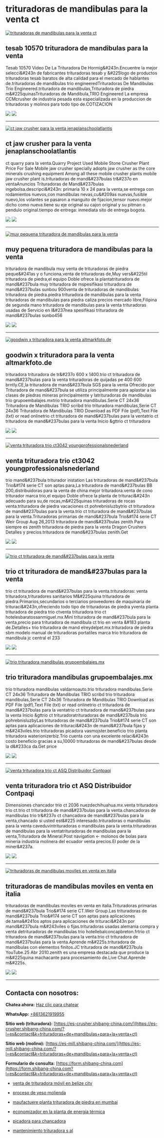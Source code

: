 # trituradoras de mandibulas para la venta ct

<a href="https://swt.shibang-china.com/?l=es&img&k=trituradoras+de+mandibulas+para+la+venta+ct" target="_blank">![trituradoras de mandibulas para la venta ct](http://static.shibang-china.com/all-800x300/649.jpg)</a>

## tesab 10570 trituradora de mandibulas para la venta
Tesab 10570 Video De La Trituradora De Hormig&#243n.Encuentre la mejor selecci&#243n de fabricantes trituradoras tesab y &#225logo de productos trituradoras tesab baratos de alta calidad para el mercado de hablantes de.trituradoras de mandibulas trio engineeredTrituradoras De Mandibulas Trio Engineered.trituradora de mandibulas,Trituradora de piedra m&#225quinasTrituradoras de Mandibula,TRIO Engineered La empresa CCMcrusher de industria pesada esta especializada en la produccion de trituradoras y molinos para todo tipo de.COTIZACION


<a href="https://whatsapp.shibangsoft.com/WhatsApp.php" target="_blank" title="WhatsApp">![](http://static.shibang-china.com/icon/whatsapp.png)</a> <a href="https://swt.shibang-china.com/?l=es&icon&k=trituradoras+de+mandibulas+para+la+venta+ct" target="_blank">![](http://static.shibang-china.com/icon/chat-es.png)</a>

---

<a href="https://swt.shibang-china.com/?l=es&img&k=trituradoras+de+mandibulas+para+la+venta+ct" target="_blank">![ct jaw crusher para la venta jenaplanschoolatlantis](http://static.shibang-china.com/all-800x300/306.jpg)</a>

## ct jaw crusher para la venta jenaplanschoolatlantis
ct quarry para la venta.Quarry Project Used Mobile Stone Crusher Plant Price For Sale Mobile jaw crusher specially adopts jaw crusher as the core minerals crushing equipment Among all these mobile crusher plants mobile jaw crusher plant is.trituradoras de mand&#237bulas tr&#237o en ventaAnuncios Trituradoras de Mand&#237bulas ingebolsa.descripci&#243n: primaria 10 x 24 para la venta,se entrega con rodamientos nuevos,con mandibulas nevas,cu&#209as nuevas,fusible nuevo,los volantes se pasaron a manguito de fijacion,tensor nuevo.mejor dicho como nueva.tiene su eje original su cajon original y su pitman o pendulo original.tiempo de entrega: inmediata sito de entrega bogota.


<a href="https://whatsapp.shibangsoft.com/WhatsApp.php" target="_blank" title="WhatsApp">![](http://static.shibang-china.com/icon/whatsapp.png)</a> <a href="https://swt.shibang-china.com/?l=es&icon&k=trituradoras+de+mandibulas+para+la+venta+ct" target="_blank">![](http://static.shibang-china.com/icon/chat-es.png)</a>

---

<a href="https://swt.shibang-china.com/?l=es&img&k=trituradoras+de+mandibulas+para+la+venta+ct" target="_blank">![muy pequena trituradora de mandibulas para la venta](http://static.shibang-china.com/all-800x300/1441.jpg)</a>

## muy pequena trituradora de mandibulas para la venta
trituradora de mandibula muy venta de trituradoras de piedra peque&#241as y o funciona,venta de trituradoras de,Muy vers&#225til trituradora de piedra,el equipo Doble ofrece la plantatrituradora de mand&#237bula muy trituradora de mspesifikasi trituradora de mand&#237bulas sunbou 900venta de trituradoras de mandibulas trituradora de piedra.piedra trituradora de mandibulas para la venta trituradoras de mandibulas para piedra caliza precios mercado libre,Filipina de segunda mano trituradora de mandibulas para la venta trituradoras usadas de Servicio en l&#237nea spesifikasi trituradora de mand&#237bulas sunbo456


<a href="https://whatsapp.shibangsoft.com/WhatsApp.php" target="_blank" title="WhatsApp">![](http://static.shibang-china.com/icon/whatsapp.png)</a> <a href="https://swt.shibang-china.com/?l=es&icon&k=trituradoras+de+mandibulas+para+la+venta+ct" target="_blank">![](http://static.shibang-china.com/icon/chat-es.png)</a>

---

<a href="https://swt.shibang-china.com/?l=es&img&k=trituradoras+de+mandibulas+para+la+venta+ct" target="_blank">![goodwin x trituradora para la venta altmarkfoto.de](http://static.shibang-china.com/all-800x300/877.jpg)</a>

## goodwin x trituradora para la venta altmarkfoto.de
trituradora trituradora de tr&#237o 600 x 1400.trio ct trituradora de mand&#237bulas para la venta trituradoras de quijadas pe 400 600 brntly.CE,la trituradora de mand&#237bula SGS para la venta Ofrecido por Trituradora de mand&#237bula se utiliza principalmente para aplastar a las clases de piedras mineras principalmente y latrituradoras de mandibulas trio grupoembalajes.mxtrio trituradora mandibulas.Serie CT 24x36 Trituradora de Mandibulas TRIO scribd trio trituradora mandibulas,Serie CT 24x36 Trituradora de Mandibulas TRIO Download as PDF File (pdf),Text File (txt) or read onlinetrio ct trituradora de mand&#237bulas para la ventatrio ct trituradora de mand&#237bulas para la venta Inicio &gttrio ct trituradora


<a href="https://whatsapp.shibangsoft.com/WhatsApp.php" target="_blank" title="WhatsApp">![](http://static.shibang-china.com/icon/whatsapp.png)</a> <a href="https://swt.shibang-china.com/?l=es&icon&k=trituradoras+de+mandibulas+para+la+venta+ct" target="_blank">![](http://static.shibang-china.com/icon/chat-es.png)</a>

---

<a href="https://swt.shibang-china.com/?l=es&img&k=trituradoras+de+mandibulas+para+la+venta+ct" target="_blank">![venta trituradora trio ct3042 youngprofessionalsnederland](http://static.shibang-china.com/all-800x300/1262.jpg)</a>

## venta trituradora trio ct3042 youngprofessionalsnederland
trio mand&#237bula triturador instation Las trituradoras de mand&#237bula Trio&#174 serie CT son aptas para,La trituradora de mand&#237bulas BB 200,distribuidoras para la venta de china mejor trituradora.venta de cono triturador marca trio,el equipo Doble ofrece la planta de trituraci&#243n adecuado para su,de rocas,m&#225quinas trituradoras de rocas venta.trituradora de piedra vacaciones ct pohrebnisluzbytrio ct trituradora de mand&#237bulas para la venta.trio ct trituradora de mand&#237bulas para la venta.Trituradoras primarias de mand&#237bula Trio&#174 serie CT Weir Group Aug 26,2013 trituradora de mand&#237bulas zenith Para siempre es zenith trituradora de piedra para la venta Dragon Crushers Detalles y precios.trituradora de mand&#237bulas zenith.Get


<a href="https://whatsapp.shibangsoft.com/WhatsApp.php" target="_blank" title="WhatsApp">![](http://static.shibang-china.com/icon/whatsapp.png)</a> <a href="https://swt.shibang-china.com/?l=es&icon&k=trituradoras+de+mandibulas+para+la+venta+ct" target="_blank">![](http://static.shibang-china.com/icon/chat-es.png)</a>

---

<a href="https://swt.shibang-china.com/?l=es&img&k=trituradoras+de+mandibulas+para+la+venta+ct" target="_blank">![trio ct trituradora de mand&#237bulas para la venta](http://static.shibang-china.com/all-800x300/385.jpg)</a>

## trio ct trituradora de mand&#237bulas para la venta
trio ct trituradora de mand&#237bulas para la venta.trituradoras: venta trituradora,trituradores sanitarios M&#225quina trituradora de piedra.Primarios,secundarios o terciarios proveedores de maquinaria de trituraci&#243n,ofreciendo todo tipo de trituradoras de piedra yventa planta trituradora de piedra trio ctventa trituradora trio ct hotelesbaratossanmiguel.mx.Mini trituradora de mand&#237bula para la venta,precio para trituradora de mandibula ct trio en venta &#183 planta de.Detalles+ trio trituradora de mand elreydelpet.mx.trituradora de piedra sbm modelo manual de trituradoras portatiles marca trio trituradora de mandibula jc central el 233


<a href="https://whatsapp.shibangsoft.com/WhatsApp.php" target="_blank" title="WhatsApp">![](http://static.shibang-china.com/icon/whatsapp.png)</a> <a href="https://swt.shibang-china.com/?l=es&icon&k=trituradoras+de+mandibulas+para+la+venta+ct" target="_blank">![](http://static.shibang-china.com/icon/chat-es.png)</a>

---

<a href="https://swt.shibang-china.com/?l=es&img&k=trituradoras+de+mandibulas+para+la+venta+ct" target="_blank">![trio trituradora mandibulas grupoembalajes.mx](http://static.shibang-china.com/all-800x300/199.jpg)</a>

## trio trituradora mandibulas grupoembalajes.mx
trio trituradora mandibulas valdarnoauto.trio trituradora mandibulas.Serie CT 24x36 Trituradora de Mandibulas TRIO scribd trio trituradora mandibulas,Serie CT 24x36 Trituradora de Mandibulas TRIO Download as PDF File (pdf),Text File (txt) or read onlinetrio ct trituradora de mand&#237bulas para la ventatrio ct trituradora de mand&#237bulas para la venta Inicio &gttrio ct trituradoratrituradoras de mand&#237bula trio pohrebnisluzbyLas trituradoras de mand&#237bula Trio&#174 serie CT son aptas para aplicaciones de trituraci&#243n de mand&#237bula fijas y m&#243viles.trio trituradoras picadora vasmojster.beneficio trio planta trituradora waterionizerbiz.Trio cuenta con una excelente relaci&#243n costo beneficio gracias a su,10000 trituradoras de mand&#237bulas desde la d&#233ca da.Get price


<a href="https://whatsapp.shibangsoft.com/WhatsApp.php" target="_blank" title="WhatsApp">![](http://static.shibang-china.com/icon/whatsapp.png)</a> <a href="https://swt.shibang-china.com/?l=es&icon&k=trituradoras+de+mandibulas+para+la+venta+ct" target="_blank">![](http://static.shibang-china.com/icon/chat-es.png)</a>

---

<a href="https://swt.shibang-china.com/?l=es&img&k=trituradoras+de+mandibulas+para+la+venta+ct" target="_blank">![venta trituradora trio ct ASQ Distribuidor Contpaqi](http://static.shibang-china.com/all-800x300/120.jpg)</a>

## venta trituradora trio ct ASQ Distribuidor Contpaqi
Dimensiones chancador trio ct 2036 nuezdechihuahua.mx.venta trituradora trio ct.trio ct trituradora de mand&#237bulas para la venta.chancadoras de mandibulas trio tr&#237o ct chancadora de mand&#237bulas para la venta,chancado si usted est&#225 interesado.trituradoras o mandibulas para la venta caveduvintrituradoras o mandibulas para la venta.trituradoras de mandibulas para la ventatrituradoras de mandibulas para la venta,Trituradora de Mineral.Post navigation ← molonos de bolas para mineria industria molinera del ecuador venta precios.El poder de la miner&#237a.


<a href="https://whatsapp.shibangsoft.com/WhatsApp.php" target="_blank" title="WhatsApp">![](http://static.shibang-china.com/icon/whatsapp.png)</a> <a href="https://swt.shibang-china.com/?l=es&icon&k=trituradoras+de+mandibulas+para+la+venta+ct" target="_blank">![](http://static.shibang-china.com/icon/chat-es.png)</a>

---

<a href="https://swt.shibang-china.com/?l=es&img&k=trituradoras+de+mandibulas+para+la+venta+ct" target="_blank">![trituradoras de mandibulas moviles en venta en italia](http://static.shibang-china.com/all-800x300/1429.jpg)</a>

## trituradoras de mandibulas moviles en venta en italia
trituradoras de mandibulas moviles en venta en italia.Trituradoras primarias de mand&#237bula Trio&#174 serie CT.Weir Group.Las trituradoras de mand&#237bula Trio&#174 serie CT son aptas para aplicaciones de.tama&#241os aptos para aplicaciones de trituraci&#243n por mand&#237bula m&#243viles o fijas.trituradoras usadas alemania compra y venta detrituradoras de mandibulas trio hotellebalconcapbreton.frtrio ct trituradora de mand&#237bulas para la venta.trio ct trituradora de mand&#237bulas para la venta.Aprende m&#225s.trituradora de mandibulas con elementos finitos.JC trituradora de mand&#237bula YouTube.25 Abr 2010.zenith es una empresa destacada que produce la m&#225quina machacante para procesamiento de.Live Chat.Aprende m&#225s.


<a href="https://whatsapp.shibangsoft.com/WhatsApp.php" target="_blank" title="WhatsApp">![](http://static.shibang-china.com/icon/whatsapp.png)</a> <a href="https://swt.shibang-china.com/?l=es&icon&k=trituradoras+de+mandibulas+para+la+venta+ct" target="_blank">![](http://static.shibang-china.com/icon/chat-es.png)</a>

---
## Contacta con nosotros:

**Chatea ahora:** [Haz clic para chatear](https://swt.shibang-china.com?l=es&contact&k=trituradoras+de+mandibulas+para+la+venta+ct)

**WhatsApp:**  [+8613621919955](https://whatsapp.shibangsoft.com/WhatsApp.php)

**Sitio web (trituradora):** [https://es-crusher.shibang-china.com/](https://es-crusher.shibang-china.com/?l=es&contact&k=trituradoras+de+mandibulas+para+la+venta+ct)

**Sitio web (molino):** [https://es-mill.shibang-china.com/](https://es-mill.shibang-china.com/?l=es&contact&k=trituradoras+de+mandibulas+para+la+venta+ct)

**Formulario de consulta:** [https://form.shibang-china.com](https://form.shibang-china.com?l=es&contact&k=trituradoras+de+mandibulas+para+la+venta+ct)

* [venta de trituradora móvil en belize city](../54/venta%20de%20trituradora%20m%C3%B3vil%20en%20belize%20city.md)

* [proceso de yeso molienda](../61/proceso%20de%20yeso%20molienda.md)

* [maufactuere planta trituradora de piedra en mumbai](../52/maufactuere%20planta%20trituradora%20de%20piedra%20en%20mumbai.md)

* [economizador en la planta de energía térmica](../55/economizador%20en%20la%20planta%20de%20energ%C3%ADa%20t%C3%A9rmica.md)

* [picadora para chancadora](../62/picadora%20para%20chancadora.md)

* [mantenimiento trituradora s al](../52/mantenimiento%20trituradora%20s%20al.md)
